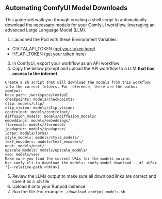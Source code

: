 ## Automating ComfyUI Model Downloads

This guide will walk you through creating a shell script to automatically download the necessary models for your ComfyUI workflow, leveraging an advanced Large Language Model (LLM).

1. Launched the Pod with these Environment Variables:
  - CIVITAI_API_TOKEN ([get your token here](https://civitai.com/user/account))
  - HF_API_TOKEN ([get your token here](https://huggingface.co/settings/tokens))
3. In ComfyUI, export your workflow as an API workflow
4. Copy the below prompt and upload the API workflow to a LLM **that has access to the internet**
```
Create a sh script that will download the models from this workflow into the correct folders. For reference, these are the paths:
comfyui:
base_path: /workspace/ComfyUI
checkpoints: models/checkpoints/
clip: models/clip/
clip_vision: models/clip_vision/
controlnet: models/controlnet/
diffusion_models: models/diffusion_models/
embeddings: models/embeddings/
florence2: models/florence2/
ipadapter: models/ipadapter/
loras: models/loras/
style_models: models/style_models/
text_encoders: models/text_encoders/
unet: models/unet/
upscale_models: models/upscale_models/
vae: models/vae/
Make sure you find the correct URLs for the models online.
Use comfy cli to download the models: comfy model download --url <URL> ?[--relative-path <PATH>]
```
5. Review the LLMs output to make sure all download links are correct and save it as a .sh file
6. Upload it onto your Runpod instance
7. Run the file. For example: `./download_comfyui_models.sh`
